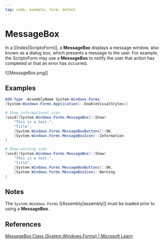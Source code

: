 ```yaml
---
tag: code, example, form, dotnet
---
```

# MessageBox
In a [[Index|ScriptoForm]], a **MessageBox** displays a message window, also known as a dialog box, which presents a message to the user.  For example, the ScriptoForm may use a **MessageBox** to notify the user that action has completed or that an error has occurred.

![[MessageBox.png]]

## Examples
```powershell
Add-Type -AssemblyName System.Windows.Forms
[System.Windows.Forms.Application]::EnableVisualStyles()

# Show informational icon
[void][System.Windows.Forms.MessageBox]::Show(
	"This is a test.",
	"Title",
	[System.Windows.Forms.MessageBoxButtons]::OK,
	[System.Windows.Forms.MessageBoxIcon]::Information
)

# Show warning icon
[void][System.Windows.Forms.MessageBox]::Show(
	"This is a test.",
	"Title",
	[System.Windows.Forms.MessageBoxButtons]::OK,
	[System.Windows.Forms.MessageBoxIcon]::Warning
)
```
## Notes
The ``System.Windows.Forms`` [[Assembly|assembly]] must be loaded prior to using a **MessageBox**.
## References
[MessageBox Class (System.Windows.Forms) | Microsoft Learn](https://learn.microsoft.com/en-us/dotnet/api/system.windows.forms.messagebox?view=windowsdesktop-7.0)